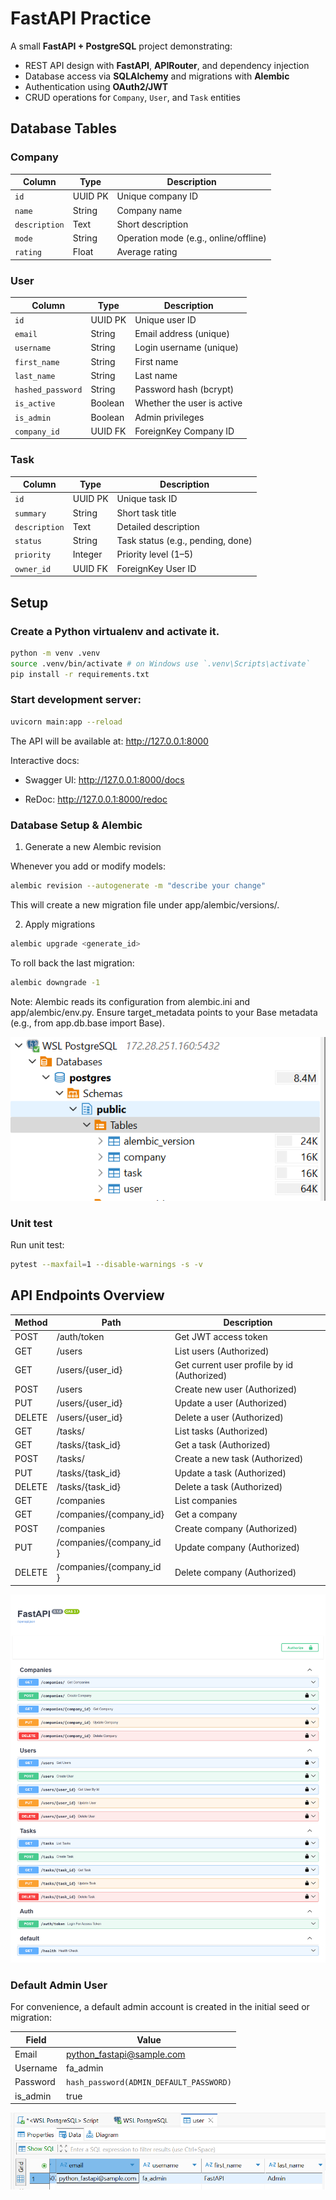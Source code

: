 # FastAPI Practice

A small **FastAPI + PostgreSQL** project demonstrating:
- REST API design with **FastAPI**, **APIRouter**, and dependency injection
- Database access via **SQLAlchemy** and migrations with **Alembic**
- Authentication using **OAuth2/JWT**
- CRUD operations for `Company`, `User`, and `Task` entities

## Database Tables

### Company
| Column      | Type       | Description                          |
|-------------|------------|--------------------------------------|
| `id`        | UUID PK    | Unique company ID                    |
| `name`      | String     | Company name                         |
| `description` | Text     | Short description                    |
| `mode`      | String     | Operation mode (e.g., online/offline)|
| `rating`    | Float      | Average rating                       |

### User
| Column         | Type      | Description                                    |
|----------------|-----------|------------------------------------------------|
| `id`          | UUID PK    | Unique user ID                                 |
| `email`       | String     | Email address (unique)                         |
| `username`    | String     | Login username (unique)                        |
| `first_name`  | String     | First name                                     |
| `last_name`   | String     | Last name                                      |
| `hashed_password` | String | Password hash (bcrypt)                         |
| `is_active`   | Boolean    | Whether the user is active                     |
| `is_admin`    | Boolean    | Admin privileges                               |
| `company_id`  | UUID FK    | ForeignKey Company ID                          |

### Task
| Column       | Type       | Description                             |
|--------------|------------|---------------------------------------  |
| `id`         | UUID PK    | Unique task ID                          |
| `summary`    | String     | Short task title                        |
| `description`| Text       | Detailed description                    |
| `status`     | String     | Task status (e.g., pending, done)       |
| `priority`   | Integer    | Priority level (1–5)                    |
| `owner_id`   | UUID FK    | ForeignKey User ID                      |


## Setup

### Create a Python virtualenv and activate it.

```bash
python -m venv .venv
source .venv/bin/activate # on Windows use `.venv\Scripts\activate`
pip install -r requirements.txt
```
### Start development server:

```bash
uvicorn main:app --reload
```

The API will be available at: http://127.0.0.1:8000

Interactive docs:

- Swagger UI: http://127.0.0.1:8000/docs

- ReDoc: http://127.0.0.1:8000/redoc

### Database Setup & Alembic

1. Generate a new Alembic revision

Whenever you add or modify models:

```bash
alembic revision --autogenerate -m "describe your change"
```

This will create a new migration file under app/alembic/versions/.

2. Apply migrations

```bash
alembic upgrade <generate_id>
```

To roll back the last migration:

```bash
alembic downgrade -1
```

Note: Alembic reads its configuration from alembic.ini and app/alembic/env.py.
Ensure target_metadata points to your Base metadata (e.g., from app.db.base import Base).

![Data tables](img/data-tables.png)

### Unit test

Run unit test:

```bash
pytest --maxfail=1 --disable-warnings -s -v
```

## API Endpoints Overview

| Method | Path                         | Description                                   |
| ------ | ---------------              | ------------------------ |
| POST   | /auth/token                  | Get JWT access token                          |
| GET    | /users                       | List users (Authorized)                       |
| GET    | /users/{user_id}             | Get current user profile by id (Authorized)   |
| POST   | /users                       | Create new user (Authorized)                  |
| PUT    | /users/{user_id}             | Update a user (Authorized)                    |
| DELETE | /users/{user_id}             | Delete a user (Authorized)                    |
| GET    | /tasks/                      | List tasks (Authorized)                       |
| GET    | /tasks/{task_id}             | Get a task (Authorized)                       |
| POST   | /tasks/                      | Create a new task (Authorized)                |
| PUT    | /tasks/{task_id}             | Update a task (Authorized)                    |
| DELETE | /tasks/{task_id}             | Delete a task (Authorized)                    |
| GET    | /companies                   | List companies                                |
| GET    | /companies/{company_id}      | Get a company                                 |
| POST   | /companies                   | Create company (Authorized)                   |
| PUT    | /companies/{company_id }     | Update company (Authorized)                   |
| DELETE | /companies/{company_id }     | Delete company (Authorized)                   |


![API DOCS](img/api-docs.png)

### Default Admin User

For convenience, a default admin account is created in the initial seed or migration:

| Field         | Value                                     |
|-------------  |------------ |
| Email         | python_fastapi@sample.com                 |
| Username      | fa_admin                                  |
| Password      | `hash_password(ADMIN_DEFAULT_PASSWORD)`   |
| is_admin      | true                                      |

![Admin user](img/admin-user.png)
